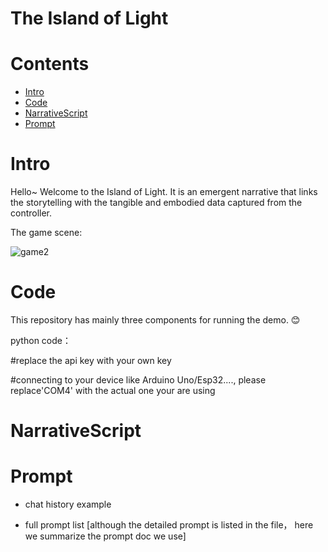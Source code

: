 # The Island of Light

# Contents
- [Intro](#Intro)
- [Code](#code)
- [NarrativeScript](#narrativescript)
- [Prompt](#prompt)

# Intro

Hello~ Welcome to the Island of Light. It is an emergent narrative that links the storytelling with the tangible and embodied data captured from the controller. 

The game scene:
  
![game2](https://github.com/ZhenYoyo/TheIslandofLight/assets/138093070/616e0e6c-b85b-4761-bdf9-d986d99172bd)



# Code
This repository has mainly three components for running the demo. 😊

python code：


#replace the api key with your own key

#connecting to your device like Arduino Uno/Esp32...., please replace'COM4' with the actual one your are using


# NarrativeScript

# Prompt

+ chat history example

+ full prompt list
[although the detailed prompt is listed in the file， here we summarize the prompt doc we use]

